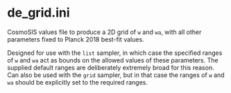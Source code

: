 de\_grid.ini
============

CosmoSIS values file to produce a 2D grid of `w` and `wa`, with all other parameters fixed to Planck 2018 best-fit values.

Designed for use with the `list` sampler, in which case the specified ranges of `w` and `wa` act as bounds on the allowed values of these parameters. The supplied default ranges are deliberately extremely broad for this reason. Can also be used with the `grid` sampler, but in that case the ranges of `w` and `wa` should be explicitly set to the required ranges.
